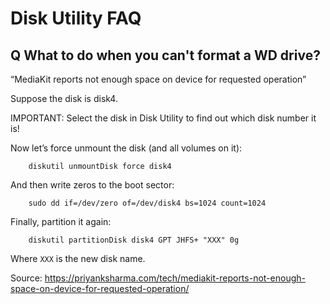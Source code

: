 # Disk Utility FAQ

## Q What to do when you can't format a WD drive?

“MediaKit reports not enough space on device for requested operation”

Suppose the disk is disk4.

IMPORTANT: Select the disk in Disk Utility to find out which disk number it is!

Now let’s force unmount the disk (and all volumes on it):

		diskutil unmountDisk force disk4

And then write zeros to the boot sector:

		sudo dd if=/dev/zero of=/dev/disk4 bs=1024 count=1024

Finally, partition it again:

		diskutil partitionDisk disk4 GPT JHFS+ "XXX" 0g

Where `XXX` is the new disk name.


Source: https://priyanksharma.com/tech/mediakit-reports-not-enough-space-on-device-for-requested-operation/
